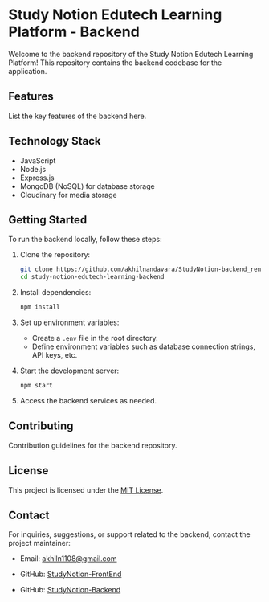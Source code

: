 
# Study Notion Edutech Learning Platform - Backend

Welcome to the backend repository of the Study Notion Edutech Learning Platform! This repository contains the backend codebase for the application.

## Features

List the key features of the backend here.

## Technology Stack

- JavaScript
- Node.js
- Express.js
- MongoDB (NoSQL) for database storage
- Cloudinary for media storage

## Getting Started

To run the backend locally, follow these steps:

1. Clone the repository:
   ```bash
   git clone https://github.com/akhilnandavara/StudyNotion-backend_render.git
   cd study-notion-edutech-learning-backend
   ```

2. Install dependencies:
   ```bash
   npm install
   ```

3. Set up environment variables:
   - Create a `.env` file in the root directory.
   - Define environment variables such as database connection strings, API keys, etc.

4. Start the development server:
   ```bash
   npm start
   ```

5. Access the backend services as needed.

## Contributing

Contribution guidelines for the backend repository.

## License

This project is licensed under the [MIT License](LICENSE).

## Contact

For inquiries, suggestions, or support related to the backend, contact the project maintainer:
- Email: [akhiln1108@gmail.com](mailto:akhiln1108@gmail.com)

- GitHub: [StudyNotion-FrontEnd](https://github.com/akhilnandavara/StudyNotion_frontend)
- GitHub: [StudyNotion-Backend](https://github.com/akhilnandavara/StudyNotion-backend_render)